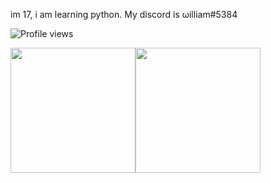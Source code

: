im 17, i am learning python. My discord is ωilliam#5384

![Profile views](https://gpvc.arturio.dev/websterwh16)


<p float="left">
  <img src="https://github-readme-stats.vercel.app/api?username=websterwh16&show_icons=true&theme=dracula" height="200"><img src="https://github-readme-stats.vercel.app/api/top-langs/?username=websterwh16&layout=compact&theme=dracula" height="200">
</p>

